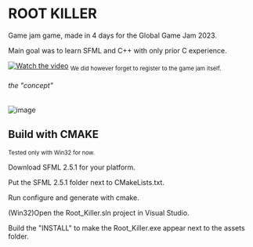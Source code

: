 # ROOT KILLER
Game jam game, made in 4 days for the Global Game Jam 2023.

Main goal was to learn SFML and C++ with only prior C experience.

[![Watch the video](https://user-images.githubusercontent.com/53992736/216842053-bd1732ca-cc64-4b98-9cbb-003a21f8ff3e.png)](https://puu.sh/Jz2hC/13e2887fd2.mp4)
<sub>We did however forget to register to the game jam itself.</sub>

###### the "concept"
![image](https://user-images.githubusercontent.com/53992736/216843781-cc4ad32e-b967-4845-acd1-351c3b9efb6b.png)

## Build with CMAKE
<sub>Tested only with Win32 for now.</sub>

Download SFML 2.5.1 for your platform.

Put the SFML 2.5.1 folder next to CMakeLists.txt.

Run configure and generate with cmake.

(Win32)Open the Root_Killer.sln project in Visual Studio.

Build the "INSTALL" to make the Root_Killer.exe appear next to the assets folder.
